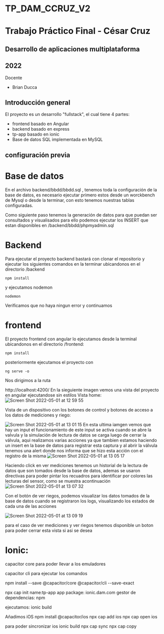 # TP_DAM_CCRUZ_V2
# Trabajo Práctico Final - César Cruz
## Desarrollo de aplicaciones multiplataforma
##  2022

Docente 

* Brian Ducca

## Introducción general

El proyecto es un desarrollo "fullstack", el cual tiene 4 partes:

- frontend basado en Angular
- backend basado en express
- tp-app basado en ionic
- Base de datos SQL implementada en MySQL
  
## configuración previa

# Base de datos

En el archivo backend/bbdd/bbdd.sql , tenemos toda la configuración de la base de datos, es necesario ejecutar primero estos desde un worckbench de Mysql o desde la terminar, con esto tenemos nuestras tablas configuradas.

Como siguiente paso tenemos la generación de datos para que puedan ser consultados y visualisados para ello podemos ejecutar los INSERT que estan disponibles en /backend/bbdd/phpmyadmin.sql

# Backend

Para ejecutar el proyecto backend bastará con clonar el repositorio y ejecutar los siguientes comandos en la terminar ubicandonos en el directorio /backend

```
npm install
```
y ejecutamos nodemon

```
nodemon
```
Verificamos que no haya ningun error y continuamos
# frontend 

El proyecto frontend con angular lo ejecutamos desde la terminal ubicandonos en el directorio /frontend:

```
npm install
```
posteriormente ejecutamos el proyecto con

```
ng serve -o
```
Nos dirigimos a la ruta

http://localhost:4200/
En la sieguiente imagen vemos una vista del proyecto en angular ejecutandose sin estilos
Vista home:
![Screen Shot 2022-05-01 at 12 59 55](https://user-images.githubusercontent.com/70829024/166158431-23aa2ca8-6b94-44ce-9ec8-c778f638ebda.png)

Vista de un dispositivo con los botones de control y botones de acceso a los datos de mediciones y riego:

![Screen Shot 2022-05-01 at 13 01 15](https://user-images.githubusercontent.com/70829024/166158550-bd4fbf6c-a468-432d-a915-26e8320b10d6.png)
En esta ultima iamgen vemos que hay un input el funcionamiento de este input se activa cuando se abre la valvula y la simulación de lectura de datos se carga luego de cerrar la válvula, aqui realizamos varias acciones ya que tambien estamos haciendo un insert en la base de datos para registrar esta captura y al abrir la válvula tenemos una alert donde nos informa que se hizo esta acción con el registro de la misma
![Screen Shot 2022-05-01 at 13 05 17](https://user-images.githubusercontent.com/70829024/166158677-58b98723-2c57-4c90-87f1-684683325fbb.png)

Haciendo click en ver mediciones tenemos un historial de la lectura de datos que son tomados desde la base de datos, ademas se usaron directivas para poder pintar los recuadros para identificar por colores las lecturas del sensor, como se muestra acontinuación
![Screen Shot 2022-05-01 at 13 07 32](https://user-images.githubusercontent.com/70829024/166158735-b9de0791-d601-47b4-b11b-ec8a12d35318.png)

Con el botón de ver riegos, podemos visualizar los datos tomados de la base de datos cuando se registraron los logs, visualizando los estados de cada una de las acciones

![Screen Shot 2022-05-01 at 13 09 19](https://user-images.githubusercontent.com/70829024/166158806-7052fc87-7af1-4257-9004-c2ee0d4f7fda.png)

para el caso de ver mediciones y ver riegos tenemos disponible un boton para poder cerrar esta vista si asi se desea

# Ionic:

capacitor core para poder llevar a los emuladores

capacitor cli para ejecutar los comandos

npm install --save @capacitor/core @capacitor/cli --save-exact

npx cap init
name:tp-app
app package: ionic.dam.com
gestor de dependencias: npm

ejecutamos: ionic build

Añadimos iOS
npm install @capacitor/ios
npx cap add ios
npx cap open ios

para poder sincronizar ios
ionic build
npx cap sync
    npx cap copy


